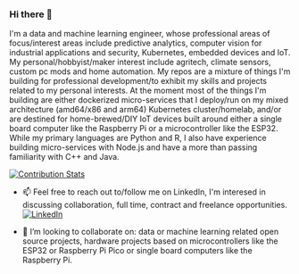 ### Hi there 👋
I'm a data and machine learning engineer, whose professional areas of focus/interest areas include predictive analytics, computer vision for industrial applications and security, Kubernetes, embedded devices and IoT. My personal/hobbyist/maker interest include agritech, climate sensors, custom pc mods and home automation. My repos are a mixture of things I'm building for professional development/to exhibit my skills and projects related to my personal interests. At the moment most of the things I'm building are either dockerized micro-services that I deploy/run on my mixed architecture (amd64/x86 and arm64) Kubernetes cluster/homelab, and/or are destined for home-brewed/DIY IoT devices built around either a single board computer like the Raspberry Pi or a microcontroller like the ESP32. While my primary languages are Python and R, I also have experience building micro-services with Node.js and have a more than passing familiarity with C++ and Java.

[![Contribution Stats](https://github-contribution-stats.vercel.app/api/?username=markhamlee)](https://github.com/LordDashMe/github-contribution-stats/)

- 📫 Feel free to reach out to/follow me on LinkedIn, I'm interesed in discussing collaboration, full time, contract and freelance opportunities. 
<a href="https://www.linkedin.com/in/markhamlee/" target="_blank"><img src="https://img.shields.io/badge/LinkedIn-%230077B5.svg?&style=flat-square&logo=linkedin&logoColor=white" alt="LinkedIn"></a>

- 👯 I’m looking to collaborate on: data or machine learning related open source projects, hardware projects based on microcontrollers like the ESP32 or Raspberry Pi Pico or single board computers like the Raspberry Pi. 

<!--
**MarkhamLee/MarkhamLee** is a ✨ _special_ ✨ repository because its `README.md` (this file) appears on your GitHub profile.

Here are some ideas to get you started:

- 🔭 I’m currently working on ...
- 🌱 I’m currently learning ...
- 👯 I’m looking to collaborate on ...
- 🤔 I’m looking for help with ...
- 💬 Ask me about ...
- 📫 How to reach me: ...
- 😄 Pronouns: ...
- ⚡ Fun fact: ...
-->
